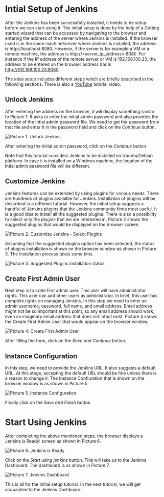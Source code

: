 # Intial Setup of Jenkins
After the Jenkins has been successfully installed, it needs to be setup before we can start using it. The initial setup is done by the help of a Getting started wizard that can be accessed by navigating to the browser and entering the address of the server where Jenkins is installed. If the browser used is in the same machine/server where Jenkins is installed, the address is http://localhost:8080. However, if the server is for example a VM or a remote machine, the address is http://<server_ip_address>:8080. For instance if the IP address of the remote server or VM is 192.168.100.23, the address to be entered on the browser address bar is http://192.168.100.23:8080.

The intiai setup includes different steps which are briefly described in the following sections. There is also a [YouTube](https://www.youtube.com/watch?v=dRprQhS0fdg&ab_channel=LearnTeachShare "Initial Setup of Jenkins") tutorial video.

## Unlock Jenkins
After entering the address on the browser, it will display something similar to Picture 1. It asks to enter the initial admin password and also provides the location of the intial admin password file. We need to get the password from that file and enter it in the password field and click on the _Continue_ button.

![Picture 1. Unlock Jenkins](../screenshots/getting_started_unlock_jenkins_password.jpg "Getting started unlock jenkins")

After entering the initial admin password, click on the _Continue_ button

Note that this tutorial considers Jenkins to be installed on Ubuntu/Debian platform. In case it is installed on a Windows machine, the location of the intial admin password file will be different.

## Customize Jenkins
Jenkins features can be extended by using plugins for various needs. There are hundreds of plugins avaialble for Jenkins. Installation of plugins will be described in a different tutorial. However, the initial setup suggests a handful of Jenkins plugins that the Jenkins community finds most useful. It is a good idea to install all the suggested plugins. There is also a possibility to select only the plugins that we are interested in. Picture 2 shows the suggested plugins that would be displayed on the browser screen.

![Picture 2. Customize Jenkins - Select Plugins](../screenshots/getting_started_customize_jenkins_plugins.jpg "Customize Jenkins - Select Plugins")

Assuming that the suggested plugins option has been selected, the status of plugins installation is shown on the browser window as shown in Picture 3. The installation process takes some time.

![Picture 3. Suggested Plugins installation status](../screenshots/getting_started_create_first_admin_user.jpg "Suggested Plugins installation status")

## Create First Admin User
Next step is to crate first admin user. This user will have administrator rights. This user can add other users as administrator. In brief, this user has complete rights on managing Jenkins. In this step we need to enter an admin username, password, full name, and email address. Email address might not be so important at this point, so any email address should work, even an imaginary email address that does not infact exist. Picture 4 shows the Create First Admin User that would appear on the browser window.

![Picture 4. Create First Admin User](../screenshots/getting_started_install_suggested_plugins.jpg "Create First Admin User")

After filling the form, click on the _Save and Continue_ button.

## Instance Configuration
In this step, we need to provide the Jenkins URL. It also suggests a default URL. At this stage, accepting the default URL should be fine unless there is a reason to change it. The Instance Confiuration that is shown on the browser window is as shown in Picture 5.

![Picture 5. Instance Configuration](../screenshots/getting_started_jenkins_instance_configuration.jpg "Instance Configuration")

Finally click on the _Save and Finish_ button.

# Start Using Jenkins
After completing the above mentioned steps, the browser displays a Jenkins is Ready! screen as shown in Picture 6.

![Picture 6. Jenkins is Ready](../screenshots/getting_started_jenkins_is_ready.jpg "Jenkins is Ready!")

Click on the _Start using jenkins_ button. This will take us to the Jenkins Dashboard. The dashboard is as shown in Picture 7.

![Picture 7. Jenkins Dashboard](../screenshots/getting_started_jenkins_dashboard_fresh_look.jpg "Jenkins Dashboard")

This is all for the initial setup tutorial. In the next tutorial, we will get acquainted to the Jenkins Dashboard.